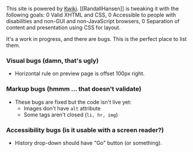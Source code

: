 This site is powered by [Kwiki](http://www.kwiki.org).  [[RandallHansen]]  is tweaking it with the following goals:
0 Valid XHTML and CSS,
0 Accessible to people with disabilities and non-GUI and non-JavaScript browsers,
0 Separation of content and presentation using CSS for layout.

It's a work in progress, and there are bugs.  This is the perfect place to list them.

### Visual bugs (damn, that's ugly)

* Horizontal rule on preview page is offset 100px right.

### Markup bugs (hmmm ... that doesn't validate)

* These bugs are fixed but the code isn't live yet:
  * Images don't have `alt` attribute
  * Some tags aren't closed (`li, hr, img`)

### Accessibility bugs (is it usable with a screen reader?)

* History drop-down should have "Go" button (or something).
